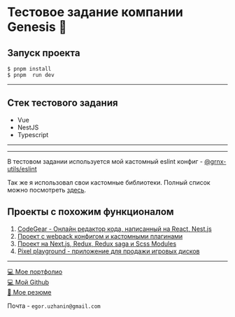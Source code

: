 # Тестовое задание компании Genesis 🚀

## Запуск проекта
```
$ pnpm install
$ pnpm  run dev
```
---

## Стек тестового задания
- Vue
- NestJS
- Typescript

--- 

---

В тестовом задании используется мой кастомный eslint конфиг - [@grnx-utils/eslint](https://www.npmjs.com/package/@grnx-utils/eslint)

Так же я использовал свои кастомные библиотеки. Полный список можно посмотреть [здесь](https://github.com/Gearonix/grnx-utils).

## Проекты с похожим функционалом
1. [CodeGear - Онлайн редактор кода, написанный на React, Nest.js](https://github.com/Gearonix/CodeGear)
2. [Проект с webpack конфигом и кастомными плагинами](https://github.com/Gearonix/Ulbi-Production)
4. [Проект на Next.js, Redux, Redux saga и Scss Modules](https://github.com/Gearonix/Adonis-Ecommerce/tree/master/packages/client)
5. [Pixel playground - приложение для продажи игровых дисков](https://github.com/Gearonix/vuejs-pixel-playground/tree/master/apps/client/src)
---


[💻 Мое портфолио](https://gearonixx.com) <br/>
[💻 Мой Github](https://github.com/Gearonix) <br/>
[🚄 Мое резюме](https://mytischi.hh.ru/resume/8b8e7714ff0c7945de0039ed1f5755754a6e71) <br/>

Почта - `egor.uzhanin@gmail.com`